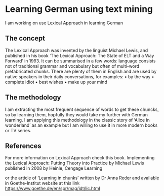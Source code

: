 # Learning German using text mining

I am working on use Lexical Approach in learning German

## The concept

The Lexical Approach was invented by the linguist Michael Lewis, and published in his book ‘The Lexical Approach: The State of ELT and a Way Forward’ in 1993. It can be summarised in a few words: language consists not of traditional grammar and vocabulary but often of multi-word prefabricated chunks.
There are plenty of them in English and are used by native speakers in their daily conversations, for examples: 
    •  by the way
    •  complete idiot
    •  best wishes
    •  make up your mind

## The methodology

I am extracting the most frequent sequence of words to get these chuncks, so by learning them, hopfully they would take my further with German learning.
I am applying this methodology in the classic story of ‘Alice in wonderland’ as an example but I am willing to use it in more modern books or TV series.

## References

For more information on Lexical Approach check this book.
Implementing the Lexical Approach: Putting Theory into Practice by Michael Lewis published in 2008 by Heinle, Cengage Learning

or the article of ‘Learning in chunks’ written by Dr Anna Reder and available in Goethe-Institut website at this link https://www.goethe.de/en/spr/mag/idt/lic.html 
